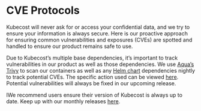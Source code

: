 # CVE Protocols

Kubecost will never ask for or access your confidential data, and we try to ensure your information is always secure. Here is our proactive approach for ensuring common vulnerabilities and exposures (CVEs) are spotted and handled to ensure our product remains safe to use.

Due to Kubecost’s multiple base dependencies, it’s important to track vulnerabilities in our product as well as those dependencies. We use [Aqua’s Trivy](https://github.com/aquasecurity/trivy) to scan our containers as well as any [Helm chart](https://github.com/kubecost/integration-ci-cd/blob/main/.github/workflows/nightly-scan-dependencies.yaml) dependencies nightly to track potential CVEs. The specific action used can be viewed [here](https://github.com/aquasecurity/trivy-action). Potential vulnerabilities will always be fixed in our upcoming release.

IWe recommend users ensure their version of Kubecost is always up to date. Keep up with our monthly releases [here](https://github.com/kubecost/cost-analyzer-helm-chart/releases).
